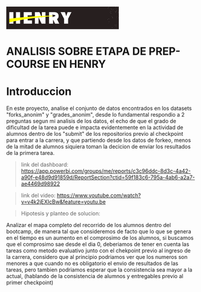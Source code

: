 ![Alt](imagen/portada_henry.png)



# ANALISIS SOBRE ETAPA DE PREP-COURSE EN HENRY

# Introduccion

En este proyecto, analise el conjunto de datos encontrados en los datasets "forks_anonim" y "grades_anonim", desde lo fundamental
respondio a 2 preguntas segun mi analisis de los datos, el echo de que el grado de dificultad de la tarea puede e impacta evidentemente en la actividad
de alumnos dentro de los "submit" de los repositorios previo al checkpoint para entrar a la carrera, y que partiendo desde los datos de forkeo, menos de la
mitad de alumnos siquiera toman la decicion de enviar los resultados de la primera tarea.

  

>link del dashboard: https://app.powerbi.com/groups/me/reports/c3c96ddc-8d3c-4a42-a90f-e48d9d91859d/ReportSection?ctid=59f183c6-795a-4ab6-a2a7-ae4469d98922



>link del video: https://www.youtube.com/watch?v=v4k2jEXIcBw&feature=youtu.be


>Hipotesis y planteo de solucion:

Analizar el mapa completo del recorrido de los alumnos dentro del bootcamp, de manera tal que consideremos de facto que 
lo que se genera en el tiempo es un aumento en el comprosimo de los alumnos, si buscamos que el comprosimo sae desde el dia 0, deberiamos de 
tener en cuenta las tareas como metodo evaluativo junto con el chekpoint previo al ingreso de la carrera, considero que al principio podriamos ver
que los numeros son menores a que cuando no es obligatorio el envio de resultados de las tareas, pero tambien podriamos esperar que la consistencia sea mayor
a la actual, (hablando de la consistencia de alumnos y entregables previo al primer checkpoint)
